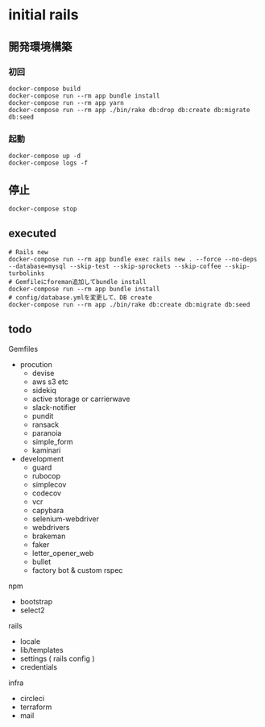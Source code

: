 # initial rails

## 開発環境構築

### 初回

```
docker-compose build
docker-compose run --rm app bundle install
docker-compose run --rm app yarn
docker-compose run --rm app ./bin/rake db:drop db:create db:migrate db:seed
```

### 起動

```
docker-compose up -d
docker-compose logs -f
```

## 停止

```
docker-compose stop
```

## executed

```
# Rails new
docker-compose run --rm app bundle exec rails new . --force --no-deps --database=mysql --skip-test --skip-sprockets --skip-coffee --skip-turbolinks
# Gemfileにforeman追加してbundle install
docker-compose run --rm app bundle install
# config/database.ymlを変更して、DB create
docker-compose run --rm app ./bin/rake db:create db:migrate db:seed
```

## todo

Gemfiles

- procution
  - devise
  - aws s3 etc
  - sidekiq
  - active storage or carrierwave
  - slack-notifier
  - pundit
  - ransack
  - paranoia
  - simple_form
  - kaminari
- development
  - guard
  - rubocop
  - simplecov
  - codecov
  - vcr
  - capybara
  - selenium-webdriver
  - webdrivers
  - brakeman
  - faker
  - letter_opener_web
  - bullet
  - factory bot & custom rspec

npm
- bootstrap
- select2

rails
- locale
- lib/templates
- settings ( rails config )
- credentials

infra
- circleci
- terraform
- mail

